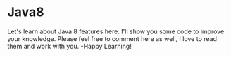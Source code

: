 # Java8

Let's learn about Java 8 features here. I'll show you some code to improve your knowledge. Please feel free to comment here as well, I love to read them and work with you. 
-Happy Learning!

